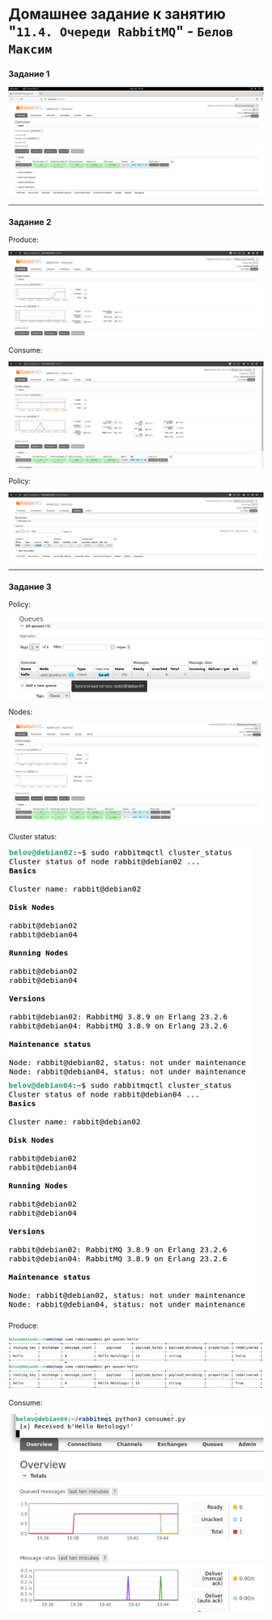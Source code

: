 # Домашнее задание к занятию "`11.4. Очереди RabbitMQ`" - `Белов Максим`


### Задание 1

![alt text](https://github.com/Maxterx10/11-04-RabbitMQ/blob/main/11-04-1.png)

---

### Задание 2

Produce:

![alt text](https://github.com/Maxterx10/11-04-RabbitMQ/blob/main/11-04-2.png)

Consume:

![alt text](https://github.com/Maxterx10/11-04-RabbitMQ/blob/main/11-04-2-2.png)

Policy:

![alt text](https://github.com/Maxterx10/11-04-RabbitMQ/blob/main/11-04-2-3.png)

---

### Задание 3

Policy:

![alt text](https://github.com/Maxterx10/11-04-RabbitMQ/blob/main/11-04-3-1.png)

Nodes:

![alt text](https://github.com/Maxterx10/11-04-RabbitMQ/blob/main/11-04-3-1.1.png)

Cluster status:

![alt text](https://github.com/Maxterx10/11-04-RabbitMQ/blob/main/11-04-3-2.png)
![alt text](https://github.com/Maxterx10/11-04-RabbitMQ/blob/main/11-04-3-3.png)

Produce:

![alt text](https://github.com/Maxterx10/11-04-RabbitMQ/blob/main/11-04-3-4.png)
![alt text](https://github.com/Maxterx10/11-04-RabbitMQ/blob/main/11-04-3-5.png)

Consume:

![alt text](https://github.com/Maxterx10/11-04-RabbitMQ/blob/main/11-04-3-6.png)
